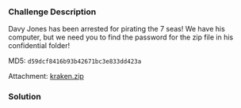 ### Challenge Description

Davy Jones has been arrested for pirating the 7 seas! We have his computer, but we need you to find the password for the zip file in his confidential folder!

MD5: `d59dcf8416b93b42671bc3e833dd423a`

Attachment: [kraken.zip](attachments/kraken/KRAKEN.zip)

### Solution

